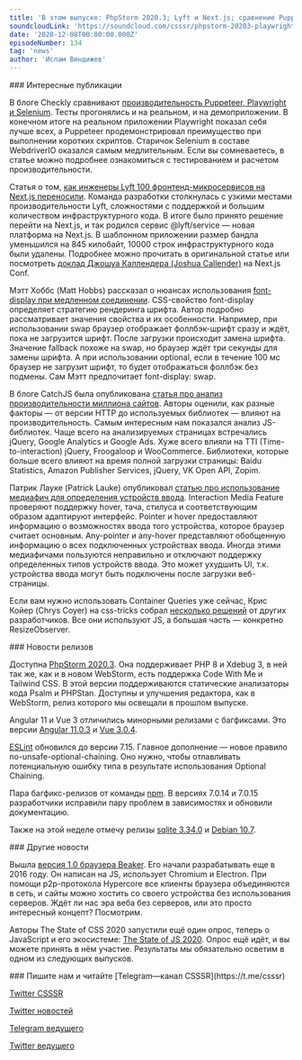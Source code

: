 ```yaml
---
title: 'В этом выпуске: PhpStorm 2020.3; Lyft и Next.js; сравнение Puppeteer, Playwright и Selenium; font-display для медленных соединений; браузер, которому не нужны серверы, и State of JS 2020.'
soundcloudLink: 'https://soundcloud.com/csssr/phpstorm-20203-playwright-puppeteer-i-selenium-nextjs-v-lyft-beaker-10-state-of-js-2020'
date: '2020-12-08T00:00:00.000Z'
episodeNumber: 134
tag: 'news'
author: 'Ислам Виндижев'
---
```


<ParagraphWithImage imageName="manWithLaptop" imageSide="right">
  ### Интересные публикации

  В блоге Checkly сравнивают [производительность Puppeteer, Playwright и Selenium](https://blog.checklyhq.com/puppeteer-vs-selenium-vs-playwright-speed-comparison/). Тесты прогонялись и на реальном, и на демоприложении. В конечном итоге на реальном приложении Playwright показал себя лучше всех, а Puppeteer продемонстрировал преимущество при выполнении коротких скриптов. Старичок Selenium в составе WebdriverIO оказался самым медлительным. Если вы сомневаетесь, в статье можно подробнее ознакомиться с тестированием и расчетом производительности.
</ParagraphWithImage>

  Статья о том, [как инженеры Lyft 100 фронтенд-микросервисов на Next.js переносили](https://eng.lyft.com/changing-lanes-how-lyft-is-migrating-100-frontend-microservices-to-next-js-42199aaebd5f). Команда разработки столкнулась с узкими местами производительности Lyft, сложностями с поддержкой и большим количеством инфраструктурного кода. В итоге было принято решение перейти на Next.js, и так родился сервис @lyft/service — новая платформа на Next.js. В шаблонном приложении размер бандла уменьшился на 845 килобайт, 10000 строк инфраструктурного кода были удалены. Подробнее можно прочитать в оригинальной статье или посмотреть [доклад Джошуа Каллендера (Joshua Callender)](https://www.youtube.com/watch?v=bQIRpDfEgok) на Next.js Conf.

  Мэтт Хоббс (Matt Hobbs) рассказал о нюансах использования [font-display при медленном соединении](https://calendar.perfplanet.com/2020/a-font-display-setting-for-slow-connections/). CSS-свойство font-display определяет стратегию рендеринга шрифта. Автор подробно рассматривает значения свойства и их особенности. Например, при использовании swap браузер отображает фоллбэк-шрифт сразу и ждёт, пока не загрузится шрифт. После загрузки происходит замена шрифта. Значение fallback похоже на swap, но браузер ждёт три секунды для замены шрифта. А при использовании optional, если в течение 100 мс браузер не загрузит шрифт, то будет отображаться фоллбэк без подмены. Сам Мэтт предпочитает font-display: swap.

  В блоге CatchJS была опубликована [статья про анализ производительности миллиона сайтов](https://catchjs.com/Blog/PerformanceInTheWild). Авторы оценили, как разные факторы — от версии HTTP до используемых библиотек — влияют на производительность. Самым интересным нам показался анализ JS-библиотек. Чаще всего на анализируемых страницах встречались jQuery, Google Analytics и Google Ads. Хуже всего влияли на TTI (Time-to-interaction) jQuery, Froogaloop и WooCommerce. Библиотеки, которые больше всего влияют на время полной загрузки страницы: Baidu Statistics, Amazon Publisher Services, jQuery, VK Open API, Zopim.

  Патрик Лауке (Patrick Lauke) опубликовал [статью про использование медиафич для определения устройств ввода](https://css-tricks.com/interaction-media-features-and-their-potential-for-incorrect-assumptions/). Interaction Media Feature проверяют поддержку hover, тача, стилуса и соответствующим образом адаптируют интерфейс. Pointer и hover предоставляют информацию о возможностях ввода того устройства, которое браузер считает основным. Any-pointer и any-hover представляют обобщенную информацию о всех подключенных устройствах ввода. Иногда этими медиафичами пользуются неправильно и отключают поддержку определенных типов устройств ввода. Это может ухудшить UI, т.к. устройства ввода могут быть подключены после загрузки веб-страницы.

  Если вам нужно использовать Container Queries уже сейчас, Крис Койер (Chrys Coyer) на css-tricks собрал [несколько решений](https://css-tricks.com/minimal-takes-on-faking-container-queries/) от других разработчиков. Все они используют JS, а большая часть — конкретно ResizeObserver.

<ParagraphWithImage imageName="laptopNews" imageSide="right">
  ### Новости релизов

  Доступна [PhpStorm 2020.3](https://www.jetbrains.com/ru-ru/phpstorm/whatsnew/). Она поддерживает PHP 8 и Xdebug 3, в ней так же, как и в новом WebStorm, есть поддержка Code With Me и Tailwind CSS. В этой версии поддерживаются статические анализаторы кода Psalm и PHPStan. Доступны и улучшения редактора, как в WebStorm, релиз которого мы освещали в прошлом выпуске.
</ParagraphWithImage>

  Angular 11 и Vue 3 отличились минорными релизами с багфиксами. Это версии [Angular 11.0.3](https://github.com/angular/angular/releases/tag/11.0.3) и [Vue 3.0.4](https://github.com/vuejs/vue-next/releases/tag/v3.0.4).

  [ESLint](https://github.com/eslint/eslint/releases/tag/v7.15.0) обновился до версии 7.15. Главное дополнение — новое правило no-unsafe-optional-chaining. Оно нужно, чтобы отлавливать потенциальную ошибку типа в результате использования Optional Chaining.

  Пара багфикс-релизов от команды [npm](https://blog.npmjs.org/post/635957977230213120/release-v7015). В версиях 7.0.14 и 7.0.15 разработчики исправили пару проблем в зависимостях и обновили документацию.

  Также на этой неделе отмечу релизы [sqlite 3.34.0](https://www.sqlite.org/releaselog/3_34_0.html) и [Debian 10.7](https://www.debian.org/News/2020/20201205).

<ParagraphWithImage imageName="laptopDialog" imageSide="right">
  ### Другие новости

  Вышла [версия 1.0 браузера Beaker](https://beakerbrowser.com/2020/12/02/beaker-1-0.html). Его начали разрабатывать еще в 2016 году. Он написан на JS, использует Chromium и Electron. При помощи p2p-протокола Hypercore все клиенты браузера объединяются в сеть, и сайты можно хостить со своего устройства без использования серверов. Ждёт ли нас эра веба без серверов, или это просто интересный концепт? Посмотрим.
</ParagraphWithImage>

  Авторы The State of CSS 2020 запустили ещё один опрос, теперь о JavaScript и его экосистеме: [The State of JS 2020](https://stateofjs.com/). Опрос ещё идёт, и вы можете принять в нём участие. Результаты мы обязательно осветим в одном из следующих выпусков.

<Note>
  ### Пишите нам и читайте
  [Telegram—канал CSSSR](https://t.me/csssr)

  [Twitter CSSSR](https://twitter.com/csssr_dev)

  [Twitter новостей](https://twitter.com/csssr_news)

  [Telegram ведущего](https://t.me/Vindizh)

  [Twitter ведущего](https://twitter.com/Vindizh)
</Note>
